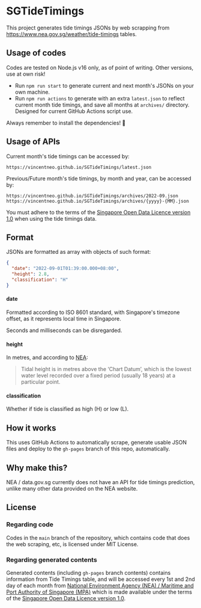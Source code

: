 # SGTideTimings
This project generates tide timings JSONs by web scrapping from https://www.nea.gov.sg/weather/tide-timings tables.


## Usage of codes

Codes are tested on Node.js v16 only, as of point of writing. Other versions, use at own risk!
- Run `npm run start` to generate current and next month's JSONs on your own machine. 
- Run `npm run actions` to generate with an extra `latest.json` to reflect current month tide timings, and save all months at `archives/` directory. Designed for current GitHub Actions script use.

Always remember to install the dependencies! 🙂

## Usage of APIs
Current month's tide timings can be accessed by:
```
https://vincentneo.github.io/SGTideTimings/latest.json
```
Previous/Future month's tide timings, by month and year, can be accessed by:
```
https://vincentneo.github.io/SGTideTimings/archives/2022-09.json
https://vincentneo.github.io/SGTideTimings/archives/{yyyy}-{MM}.json
```
You must adhere to the terms of the [Singapore Open Data Licence version 1.0](https://www.nea.gov.sg/open-data-licence) when using the tide timings data.

## Format
JSONs are formatted as array with objects of such format:
```JSON
{
  "date": "2022-09-01T01:39:00.000+08:00",
  "height": 2.8,
  "classification": "H"
}
```
#### date
Formatted according to ISO 8601 standard, with Singapore's timezone offset, as it represents local time in Singapore. 

Seconds and milliseconds can be disregarded.

#### height
In metres, and according to [NEA](https://www.nea.gov.sg/weather/tide-timings):

> Tidal height is in metres above the ‘Chart Datum’, which is the lowest water level recorded over a fixed period (usually 18 years) at a particular point.

#### classification
Whether if tide is classified as high (H) or low (L). 

## How it works

This uses GitHub Actions to automatically scrape, generate usable JSON files and deploy to the `gh-pages` branch of this repo, automatically.

## Why make this?
NEA / data.gov.sg currently does not have an API for tide timings prediction, unlike many other data provided on the NEA website.

## License

### Regarding code
Codes in the `main` branch of the repository, which contains code that does the web scraping, etc, is licensed under MIT License.

### Regarding generated contents
Generated contents (including `gh-pages` branch contents) contains information from Tide Timings table, and will be accessed every 1st and 2nd day of each month from [National Environment Agency (NEA) / Maritime and Port Authority of Singapore (MPA)](https://www.nea.gov.sg/weather/tide-timings) which is made available under the terms of the [Singapore Open Data Licence version 1.0](https://www.nea.gov.sg/open-data-licence).
